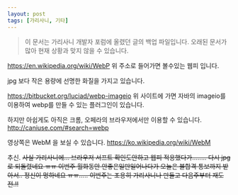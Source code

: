 ```yaml
---
layout: post
tags: [가리사니, 기타]
---
```


> 이 문서는 가리사니 개발자 포럼에 올렸던 글의 백업 파일입니다.
오래된 문서가 많아 현재 상황과 맞지 않을 수 있습니다.


https://en.wikipedia.org/wiki/WebP
위 주소로 들어가면 볼수있는 웹피 입니다.

jpg 보다 작은 용량에 선명한 화질을 가지고 있습니다.

https://bitbucket.org/luciad/webp-imageio
위 사이트에 가면 자바의 imageio를 이용하여 webp를 만들 수 있는 플러그인이 있습니다.

하지만 아쉽게도 아직은 크롬, 오페라의 브라우저에서만 이용할 수 있습니다.
http://caniuse.com/#search=webp

영상쪽은 WebM 을 보실 수 있습니다.
https://ko.wikipedia.org/wiki/WebM

추신.
~~사실 가리사니에... 브라우저 서프트 확인도안하고 웹피 적용했다가........
다시 jpg로 되돌렸네요 ㅠㅠ 이번주 월화동안 안좋은일만일어나다가 오늘은 불합격 통보까지 받아서..  정신이 멍하네요 ㅠㅠ..... 이번주는 조용히 가리사니나 만들고 다음주부터 재도전.!!~~